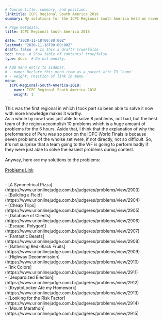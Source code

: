 ```yaml
---
# Course title, summary, and position.
linktitle: ICPC Regional South America 2018
summary: My solutions for the ICPC Regional South America held on november of 2018

# Page metadata.
title: ICPC Regional South America 2018

date: "2020-11-18T00:00:00Z"
lastmod: "2020-11-18T00:00:00Z"
draft: false  # Is this a draft? true/false
toc: true  # Show table of contents? true/false
type: docs  # Do not modify.

# Add menu entry to sidebar.
# - name: Declare this menu item as a parent with ID `name`.
# - weight: Position of link in menu.
menu:
  ICPC-Regional-South-America-2018:
    name: ICPC Regional South America 2018
    weight: 1
---
```


This was the first regional in which I took part so been able to solve it now with more knowledge makes it worthy.<br>
As a whole by now I was just able to solve 8 problems, not bad, but the best team of the region accomplish 10 problems which is a huge amount of problems for the 5 hours.
Aside that, I think that the explanation of why the preformance of Peru was so poor on the ICPC World Finals is because seven problems of the wholse set were, if not directly, not so difficult. So, it's not surprise that a team going to the WF is going to perform badly if they were just able to solve the easiest problems during contest.<br>
<br>
Anyway, here are my solutions to the problems:<br>
<br>
[Problems Link](https://codeforces.com/blog/entry/63157)<br>
 
<br>
- [A Symmetrical Pizza](https://www.urionlinejudge.com.br/judge/es/problems/view/2903)<br>
- [Building a Field](https://www.urionlinejudge.com.br/judge/es/problems/view/2904)<br>
- [Cheap Trips](https://www.urionlinejudge.com.br/judge/es/problems/view/2905)<br>
- [Database of Clients](https://www.urionlinejudge.com.br/judge/es/problems/view/2906)<br>
- [Escape, Polygon!](https://www.urionlinejudge.com.br/judge/es/problems/view/2907)<br>
- [Fantastic Beasts](https://www.urionlinejudge.com.br/judge/es/problems/view/2908)<br>
- [Gathering Red-Black Fruits](https://www.urionlinejudge.com.br/judge/es/problems/view/2909)<br>
- [Highway Decommission](https://www.urionlinejudge.com.br/judge/es/problems/view/2910)<br>
- [Ink Colors](https://www.urionlinejudge.com.br/judge/es/problems/view/2911)<br>
- [Jeopardized Election](https://www.urionlinejudge.com.br/judge/es/problems/view/2912)<br>
- [KryptoLocker Ate my Homework](https://www.urionlinejudge.com.br/judge/es/problems/view/2913)<br>
- [Looking for the Risk Factor](https://www.urionlinejudge.com.br/judge/es/problems/view/2914)<br>
- [Mount Marathon](https://www.urionlinejudge.com.br/judge/es/problems/view/2915)<br>
